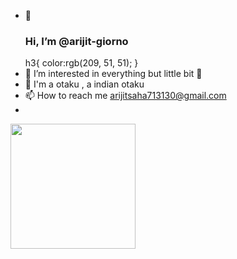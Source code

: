 - 👋 <h3>Hi, I’m @arijit-giorno  </h3>
 h3{
    color:rgb(209, 51, 51);
}
- 👀 I’m interested in everything but little bit 🍑 
- 🎉 I'm a otaku , a indian otaku
- 📫 How to reach me arijitsaha713130@gmail.com
- 


<!---
arijit-giorno/arijit-giorno is a ✨ special ✨ repository because its `README.md` (this file) appears on your GitHub profile.
You can click the Preview link to take a look at your changes.
--->


<img src="https://m.media-amazon.com/images/M/MV5BODM5NDYyYmUtNjAwNi00YWNjLWI0ZjctYjZkMjIwY2VkMzA0XkEyXkFqcGdeQXVyNDQxNjcxNQ@@._V1_.jpg" width="200">
                                                                                                                                                 


